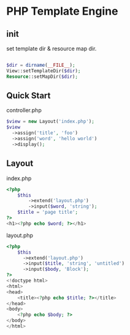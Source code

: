 PHP Template Engine
=======

## init

set template dir & resource map dir.

```php

$dir = dirname(__FILE__);
View::setTemplateDir($dir);
Resource::setMapDir($dir);

```

## Quick Start

controller.php

```php
$view = new Layout('index.php');
$view
  ->assign('title', 'foo')
  ->assign('word', 'hello world')
  ->display();
```

## Layout

index.php

```php
<?php
    $this
        ->extend('layout.php')
        ->input($word, 'string');
    $title = 'page title';
?>
<h1><?php echo $word; ?></h1>
```

layout.php

```php
<?php
    $this
      ->extend('layout.php')
      ->input($title, 'string', 'untitled')
      ->input($body, 'Block');
?>
<!doctype html>
<html>
<head>
    <title><?php echo $title; ?></title>
</head>
<body>
    <?php echo $body; ?>
</body>
</html>
```